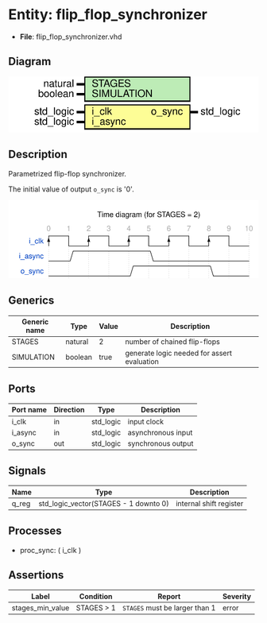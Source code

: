 
# Entity: flip_flop_synchronizer 
- **File**: flip_flop_synchronizer.vhd

## Diagram
![Diagram](flip_flop_synchronizer.svg "Diagram")
## Description

Parametrized flip-flop synchronizer.

The initial value of output `o_sync` is '0'.



![alt text](flip_flop_synchronizer_wavedrom_0.svg "title")

 


## Generics

| Generic name | Type    | Value | Description                                 |
| ------------ | ------- | ----- | ------------------------------------------- |
| STAGES       | natural | 2     | number of chained flip-flops                |
| SIMULATION   | boolean | true  | generate logic needed for assert evaluation |

## Ports

| Port name | Direction | Type      | Description        |
| --------- | --------- | --------- | ------------------ |
| i_clk     | in        | std_logic | input clock        |
| i_async   | in        | std_logic | asynchronous input |
| o_sync    | out       | std_logic | synchronous output |

## Signals

| Name  | Type                                  | Description             |
| ----- | ------------------------------------- | ----------------------- |
| q_reg | std_logic_vector(STAGES - 1 downto 0) | internal shift register |

## Processes
- proc_sync: ( i_clk )

## Assertions

| Label | Condition | Report | Severity |
|-------|-----------|--------|----------|
| stages_min_value | STAGES > 1 | `STAGES` must be larger than 1 | error |
